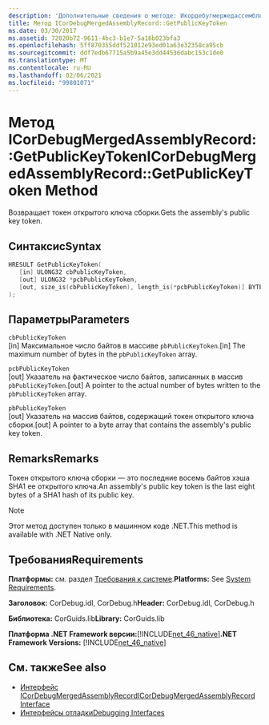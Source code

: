 ```yaml
---
description: 'Дополнительные сведения о методе: Икордебугмержедассемблирекорд:: Жетпубликкэйтокен'
title: Метод ICorDebugMergedAssemblyRecord::GetPublicKeyToken
ms.date: 03/30/2017
ms.assetid: 72020b72-9611-4bc3-b1e7-5a16b023bfa3
ms.openlocfilehash: 5ff870355ddf521012e93ed01a63e32358ca95cb
ms.sourcegitcommit: ddf7edb67715a5b9a45e3dd44536dabc153c1de0
ms.translationtype: MT
ms.contentlocale: ru-RU
ms.lasthandoff: 02/06/2021
ms.locfileid: "99801071"
---
```

# <a name="icordebugmergedassemblyrecordgetpublickeytoken-method"></a><span data-ttu-id="56230-103">Метод ICorDebugMergedAssemblyRecord::GetPublicKeyToken</span><span class="sxs-lookup"><span data-stu-id="56230-103">ICorDebugMergedAssemblyRecord::GetPublicKeyToken Method</span></span>

<span data-ttu-id="56230-104">Возвращает токен открытого ключа сборки.</span><span class="sxs-lookup"><span data-stu-id="56230-104">Gets the assembly's public key token.</span></span>  
  
## <a name="syntax"></a><span data-ttu-id="56230-105">Синтаксис</span><span class="sxs-lookup"><span data-stu-id="56230-105">Syntax</span></span>  
  
```cpp  
HRESULT GetPublicKeyToken(  
   [in] ULONG32 cbPublicKeyToken,
   [out] ULONG32 *pcbPublicKeyToken,
   [out, size_is(cbPublicKeyToken), length_is(*pcbPublicKeyToken)] BYTE pbPublicKeyToken[]  
);  
```  
  
## <a name="parameters"></a><span data-ttu-id="56230-106">Параметры</span><span class="sxs-lookup"><span data-stu-id="56230-106">Parameters</span></span>  

 `cbPublicKeyToken`  
 <span data-ttu-id="56230-107">[in] Максимальное число байтов в массиве `pbPublicKeyToken`.</span><span class="sxs-lookup"><span data-stu-id="56230-107">[in] The maximum number of bytes in the `pbPublicKeyToken` array.</span></span>  
  
 `pcbPublicKeyToken`  
 <span data-ttu-id="56230-108">[out] Указатель на фактическое число байтов, записанных в массив `pbPublicKeyToken`.</span><span class="sxs-lookup"><span data-stu-id="56230-108">[out] A pointer to the actual number of bytes written to the `pbPublicKeyToken` array.</span></span>  
  
 `pbPublicKeyToken`  
 <span data-ttu-id="56230-109">[out] Указатель на массив байтов, содержащий токен открытого ключа сборки.</span><span class="sxs-lookup"><span data-stu-id="56230-109">[out] A pointer to a byte array that contains the assembly's public key token.</span></span>  
  
## <a name="remarks"></a><span data-ttu-id="56230-110">Remarks</span><span class="sxs-lookup"><span data-stu-id="56230-110">Remarks</span></span>  

 <span data-ttu-id="56230-111">Токен открытого ключа сборки — это последние восемь байтов хэша SHA1 ее открытого ключа.</span><span class="sxs-lookup"><span data-stu-id="56230-111">An assembly's public key token is the last eight bytes of a SHA1 hash of its public key.</span></span>  
  
> [!NOTE]
> <span data-ttu-id="56230-112">Этот метод доступен только в машинном коде .NET.</span><span class="sxs-lookup"><span data-stu-id="56230-112">This method is available with .NET Native only.</span></span>  
  
## <a name="requirements"></a><span data-ttu-id="56230-113">Требования</span><span class="sxs-lookup"><span data-stu-id="56230-113">Requirements</span></span>  

 <span data-ttu-id="56230-114">**Платформы:** см. раздел [Требования к системе](../../get-started/system-requirements.md).</span><span class="sxs-lookup"><span data-stu-id="56230-114">**Platforms:** See [System Requirements](../../get-started/system-requirements.md).</span></span>  
  
 <span data-ttu-id="56230-115">**Заголовок:** CorDebug.idl, CorDebug.h</span><span class="sxs-lookup"><span data-stu-id="56230-115">**Header:** CorDebug.idl, CorDebug.h</span></span>  
  
 <span data-ttu-id="56230-116">**Библиотека:** CorGuids.lib</span><span class="sxs-lookup"><span data-stu-id="56230-116">**Library:** CorGuids.lib</span></span>  
  
 <span data-ttu-id="56230-117">**Платформа .NET Framework версии:**[!INCLUDE[net_46_native](../../../../includes/net-46-native-md.md)]</span><span class="sxs-lookup"><span data-stu-id="56230-117">**.NET Framework Versions:** [!INCLUDE[net_46_native](../../../../includes/net-46-native-md.md)]</span></span>  
  
## <a name="see-also"></a><span data-ttu-id="56230-118">См. также</span><span class="sxs-lookup"><span data-stu-id="56230-118">See also</span></span>

- [<span data-ttu-id="56230-119">Интерфейс ICorDebugMergedAssemblyRecord</span><span class="sxs-lookup"><span data-stu-id="56230-119">ICorDebugMergedAssemblyRecord Interface</span></span>](icordebugmergedassemblyrecord-interface.md)
- [<span data-ttu-id="56230-120">Интерфейсы отладки</span><span class="sxs-lookup"><span data-stu-id="56230-120">Debugging Interfaces</span></span>](debugging-interfaces.md)
